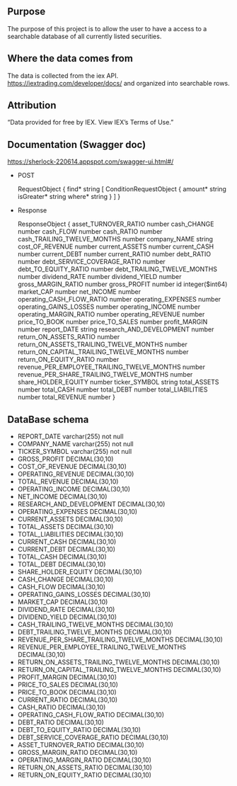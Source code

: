 ## Purpose

The purpose of this project is to allow the user to have a access to a searchable database of all currently listed 
securities. 

## Where the data comes from 

The data is collected from the iex API. https://iextrading.com/developer/docs/ and organized into searchable rows.

## Attribution 

“Data provided for free by IEX. View IEX’s Terms of Use.”

## Documentation (Swagger doc)

https://sherlock-220614.appspot.com/swagger-ui.html#/

- POST 

    RequestObject
    {
        find*	string
            [
                ConditionRequestObject
                    {
                        amount*	string
                        isGreater*	string
                        where*	string
                    }
            ]
    }
    
- Response 

    ResponseObject
    {
        asset_TURNOVER_RATIO	number
        cash_CHANGE	number
        cash_FLOW	number
        cash_RATIO	number
        cash_TRAILING_TWELVE_MONTHS	number
        company_NAME	string
        cost_OF_REVENUE	number
        current_ASSETS	number
        current_CASH	number
        current_DEBT	number
        current_RATIO	number
        debt_RATIO	number
        debt_SERVICE_COVERAGE_RATIO	number
        debt_TO_EQUITY_RATIO	number
        debt_TRAILING_TWELVE_MONTHS	number
        dividend_RATE	number
        dividend_YIELD	number
        gross_MARGIN_RATIO	number
        gross_PROFIT	number
        id	integer($int64)
        market_CAP	number
        net_INCOME	number
        operating_CASH_FLOW_RATIO	number
        operating_EXPENSES	number
        operating_GAINS_LOSSES	number
        operating_INCOME	number
        operating_MARGIN_RATIO	number
        operating_REVENUE	number
        price_TO_BOOK	number
        price_TO_SALES	number
        profit_MARGIN	number
        report_DATE	string
        research_AND_DEVELOPMENT	number
        return_ON_ASSETS_RATIO	number
        return_ON_ASSETS_TRAILING_TWELVE_MONTHS	number
        return_ON_CAPITAL_TRAILING_TWELVE_MONTHS	number
        return_ON_EQUITY_RATIO	number
        revenue_PER_EMPLOYEE_TRAILING_TWELVE_MONTHS	number
        revenue_PER_SHARE_TRAILING_TWELVE_MONTHS	number
        share_HOLDER_EQUITY	number
        ticker_SYMBOL	string
        total_ASSETS	number
        total_CASH	number
        total_DEBT	number
        total_LIABILITIES	number
        total_REVENUE	number
    }

## DataBase schema 

- REPORT_DATE varchar(255) not null
- COMPANY_NAME varchar(255) not null
- TICKER_SYMBOL varchar(255) not null
- GROSS_PROFIT DECIMAL(30,10)
- COST_OF_REVENUE DECIMAL(30,10)
- OPERATING_REVENUE DECIMAL(30,10)
- TOTAL_REVENUE DECIMAL(30,10)
- OPERATING_INCOME DECIMAL(30,10)
- NET_INCOME DECIMAL(30,10)
- RESEARCH_AND_DEVELOPMENT DECIMAL(30,10)
- OPERATING_EXPENSES DECIMAL(30,10)
- CURRENT_ASSETS DECIMAL(30,10)
- TOTAL_ASSETS DECIMAL(30,10)
- TOTAL_LIABILITIES DECIMAL(30,10)
- CURRENT_CASH DECIMAL(30,10)
- CURRENT_DEBT DECIMAL(30,10)
- TOTAL_CASH DECIMAL(30,10)
- TOTAL_DEBT DECIMAL(30,10)
- SHARE_HOLDER_EQUITY DECIMAL(30,10)
- CASH_CHANGE DECIMAL(30,10)
- CASH_FLOW DECIMAL(30,10)
- OPERATING_GAINS_LOSSES DECIMAL(30,10)
- MARKET_CAP DECIMAL(30,10)
- DIVIDEND_RATE DECIMAL(30,10)
- DIVIDEND_YIELD DECIMAL(30,10)
- CASH_TRAILING_TWELVE_MONTHS DECIMAL(30,10)
- DEBT_TRAILING_TWELVE_MONTHS DECIMAL(30,10)
- REVENUE_PER_SHARE_TRAILING_TWELVE_MONTHS DECIMAL(30,10)
- REVENUE_PER_EMPLOYEE_TRAILING_TWELVE_MONTHS DECIMAL(30,10)
- RETURN_ON_ASSETS_TRAILING_TWELVE_MONTHS DECIMAL(30,10)
- RETURN_ON_CAPITAL_TRAILING_TWELVE_MONTHS DECIMAL(30,10)
- PROFIT_MARGIN DECIMAL(30,10)
- PRICE_TO_SALES DECIMAL(30,10)
- PRICE_TO_BOOK DECIMAL(30,10)
- CURRENT_RATIO DECIMAL(30,10)
- CASH_RATIO DECIMAL(30,10)
- OPERATING_CASH_FLOW_RATIO DECIMAL(30,10)
- DEBT_RATIO DECIMAL(30,10)
- DEBT_TO_EQUITY_RATIO DECIMAL(30,10)
- DEBT_SERVICE_COVERAGE_RATIO DECIMAL(30,10)
- ASSET_TURNOVER_RATIO DECIMAL(30,10)
- GROSS_MARGIN_RATIO DECIMAL(30,10)
- OPERATING_MARGIN_RATIO DECIMAL(30,10)
- RETURN_ON_ASSETS_RATIO DECIMAL(30,10)
- RETURN_ON_EQUITY_RATIO DECIMAL(30,10)
